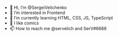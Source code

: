 - 👋 Hi, I’m @SergeiVelichenko
- 👀 I’m interested in Frontend
- 🌱 I’m currently learning HTML, CSS, JS, TypeScript
- 💞️ I like comics
- 📫 How to reach me @servelich and SerV#6688

<!---
SergeiVelichenko/SergeiVelichenko is a ✨ special ✨ repository because its `README.md` (this file) appears on your GitHub profile.
You can click the Preview link to take a look at your changes.
--->
